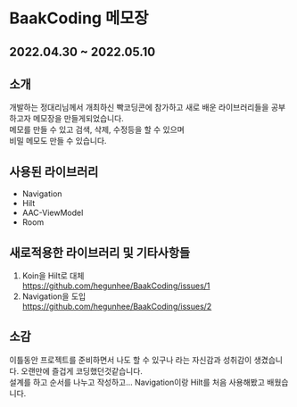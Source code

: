 # BaakCoding 메모장  
## 2022.04.30 ~ 2022.05.10  
## 소개  
개발하는 정대리님께서 개최하신 빡코딩콘에 참가하고 새로 배운 라이브러리들을 공부하고자 메모장을 만들게되었습니다.  
메모를 만들 수 있고 검색, 삭제, 수정등을 할 수 있으며  
비밀 메모도 만들 수 있습니다.  
  
## 사용된 라이브러리  
* Navigation  
* Hilt  
* AAC-ViewModel  
* Room  
## 새로적용한 라이브러리 및 기타사항들  
1. Koin을 Hilt로 대체  
  https://github.com/hegunhee/BaakCoding/issues/1  
2. Navigation을 도입  
  https://github.com/hegunhee/BaakCoding/issues/2  
  
## 소감  
이틀동안 프로젝트를 준비하면서 나도 할 수 있구나 라는 자신감과 성취감이 생겼습니다. 오랜만에 즐겁게 코딩했던것같습니다.  
설계를 하고 순서를 나누고 작성하고... Navigation이랑 Hilt를 처음 사용해봤고 배웠습니다. 
